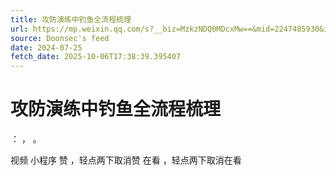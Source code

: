 ```yaml
---
title: 攻防演练中钓鱼全流程梳理
url: https://mp.weixin.qq.com/s?__biz=MzkzNDQ0MDcxMw==&mid=2247485930&idx=2&sn=c4da78472f8663245238ccb37bac3b5c
source: Doonsec's feed
date: 2024-07-25
fetch_date: 2025-10-06T17:38:39.395407
---
```


# 攻防演练中钓鱼全流程梳理

：
，
。

视频
小程序
赞
，轻点两下取消赞
在看
，轻点两下取消在看